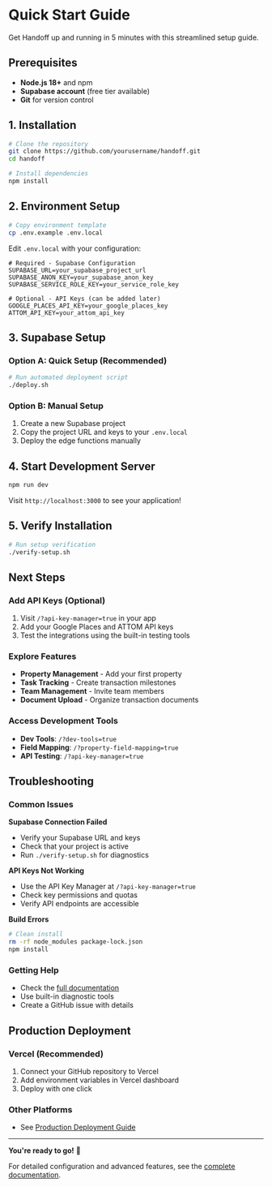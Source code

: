 # Quick Start Guide

Get Handoff up and running in 5 minutes with this streamlined setup guide.

## Prerequisites

- **Node.js 18+** and npm
- **Supabase account** (free tier available)
- **Git** for version control

## 1. Installation

```bash
# Clone the repository
git clone https://github.com/yourusername/handoff.git
cd handoff

# Install dependencies
npm install
```

## 2. Environment Setup

```bash
# Copy environment template
cp .env.example .env.local
```

Edit `.env.local` with your configuration:

```env
# Required - Supabase Configuration
SUPABASE_URL=your_supabase_project_url
SUPABASE_ANON_KEY=your_supabase_anon_key
SUPABASE_SERVICE_ROLE_KEY=your_service_role_key

# Optional - API Keys (can be added later)
GOOGLE_PLACES_API_KEY=your_google_places_key
ATTOM_API_KEY=your_attom_api_key
```

## 3. Supabase Setup

### Option A: Quick Setup (Recommended)
```bash
# Run automated deployment script
./deploy.sh
```

### Option B: Manual Setup
1. Create a new Supabase project
2. Copy the project URL and keys to your `.env.local`
3. Deploy the edge functions manually

## 4. Start Development Server

```bash
npm run dev
```

Visit `http://localhost:3000` to see your application!

## 5. Verify Installation

```bash
# Run setup verification
./verify-setup.sh
```

## Next Steps

### Add API Keys (Optional)
1. Visit `/?api-key-manager=true` in your app
2. Add your Google Places and ATTOM API keys
3. Test the integrations using the built-in testing tools

### Explore Features
- **Property Management** - Add your first property
- **Task Tracking** - Create transaction milestones  
- **Team Management** - Invite team members
- **Document Upload** - Organize transaction documents

### Access Development Tools
- **Dev Tools**: `/?dev-tools=true`
- **Field Mapping**: `/?property-field-mapping=true`
- **API Testing**: `/?api-key-manager=true`

## Troubleshooting

### Common Issues

**Supabase Connection Failed**
- Verify your Supabase URL and keys
- Check that your project is active
- Run `./verify-setup.sh` for diagnostics

**API Keys Not Working** 
- Use the API Key Manager at `/?api-key-manager=true`
- Check key permissions and quotas
- Verify API endpoints are accessible

**Build Errors**
```bash
# Clean install
rm -rf node_modules package-lock.json
npm install
```

### Getting Help
- Check the [full documentation](README.md)
- Use built-in diagnostic tools
- Create a GitHub issue with details

## Production Deployment

### Vercel (Recommended)
1. Connect your GitHub repository to Vercel
2. Add environment variables in Vercel dashboard
3. Deploy with one click

### Other Platforms
- See [Production Deployment Guide](production-deployment.md)

---

**You're ready to go!** 🎉

For detailed configuration and advanced features, see the [complete documentation](README.md).